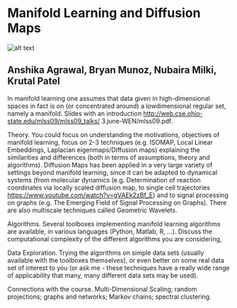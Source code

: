 # Manifold Learning and Diffusion Maps

![alt text](https://d3i71xaburhd42.cloudfront.net/100dcf6aa83ac559c83518c8a41676b1a3a55fc0/3-Figure1-1.png)


## Anshika Agrawal, Bryan Munoz, Nubaira Milki, Krutal Patel 

In manifold learning one assumes that data given in high-dimensional spaces in fact is on (or concentrated around) a lowdimensional regular set, namely a manifold. Slides with an introduction http://web.cse.ohio-state.edu/mlss09/mlss09_talks/
3.june-WEN/mlss09.pdf.

Theory. You could focus on understanding the motivations, objectives of manifold learning, focus on 2-3 techniques (e.g.
ISOMAP, Local Linear Embeddings, Laplacian eigenmaps/Diffusion maps) explaining the similarities and differences (both in
terms of assumptions, theory and algorithms). Diffusion Maps has been applied in a very large variety of settings beyond
manifold learning, since it can be adapted to dynamical systems (from molecular dynamics (e.g. Determination of reaction
coordinates via locally scaled diffusion map, to single cell trajectories https://www.youtube.com/watch?v=gVAEk2zBf_E)
and to signal processing on graphs (e.g. The Emerging Field of Signal Processing on Graphs).
There are also multiscale techniques called Geometric Wavelets.

Algorithms. Several toolboxes implementing manifold learning algorithms are available, in various languages (Python,
Matlab, R, ...). Discuss the computational complexity of the different algorithms you are considering,

Data Exploration. Trying the algorithms on simple data sets (usually available with the toolboxes themselves), or even
better on some real data set of interest to you (or ask me - these techniques have a really wide range of applicability that
many, many different data sets may be used).

Connections with the course. Multi-Dimensional Scaling; random projections; graphs and networks; Markov chains;
spectral clustering.
